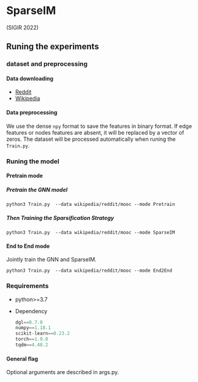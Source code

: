 # SparseIM

(SIGIR 2022)

## Runing the experiments

### dataset and preprocessing

#### Data downloading

* [Reddit](http://snap.stanford.edu/jodie/reddit.csv)
* [Wikipedia](http://snap.stanford.edu/jodie/wikipedia.csv)

#### Data preprocessing

We use the dense `npy` format to save the features in binary format. If edge features or nodes features are absent, it will be replaced by a vector of zeros. The dataset will be processed automatically when runing the `Train.py`.

### Runing the model
#### Pretrain mode
##### Pretrain the GNN model
```{bash}
python3 Train.py  --data wikipedia/reddit/mooc --mode Pretrain 
```
##### Then Training the Sparsification Strategy 
```{bash}
python3 Train.py  --data wikipedia/reddit/mooc --mode SparseIM
```
#### End to End mode
Jointly train the GNN and SparseIM.
```{bash}
python3 Train.py  --data wikipedia/reddit/mooc --mode End2End 
```



### Requirements

* python>=3.7

* Dependency

  ```python
  dgl==0.7.0
  numpy==1.18.1
  scikit-learn==0.23.2
  torch==1.9.0
  tqdm==4.48.2
  ```



#### General flag

Optional arguments are described in args.py.



